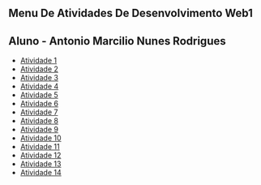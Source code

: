 ## Menu De Atividades De Desenvolvimento Web1
## Aluno - Antonio Marcilio Nunes Rodrigues
- [Atividade 1](https://neguin05.github.io/Atividade-1-Web1/)
- [Atividade 2](https://neguin05.github.io/Atividade-2-Web1/)
- [Atividade 3](https://neguin05.github.io/Atividade-3-Web1/)
- [Atividade 4](https://neguin05.github.io/Atividade-4-Web1/)
- [Atividade 5](https://neguin05.github.io/Atividade-5-Web1/)
- [Atividade 6](https://neguin05.github.io/Atividade-6-Web1/)
- [Atividade 7](https://neguin05.github.io/Atividade-7-Web1/)
- [Atividade 8](https://neguin05.github.io/Atividade-8-Web1/)
- [Atividade 9](https://neguin05.github.io/Atividade-9-Web1/)
- [Atividade 10]()
- [Atividade 11](https://neguin05.github.io/Atividade-11-Web1/)
- [Atividade 12]()
- [Atividade 13]()
- [Atividade 14]()
